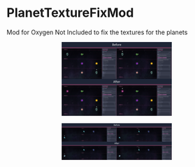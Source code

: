 # PlanetTextureFixMod
Mod for Oxygen Not Included to fix the textures for the planets

<p align="center">
	<img src="AridPlanetCompare.png" width="50%"/>
</p>

<p align="center">
	<img src="InterstellarIceCompare.png" width="50%"/>
</p>